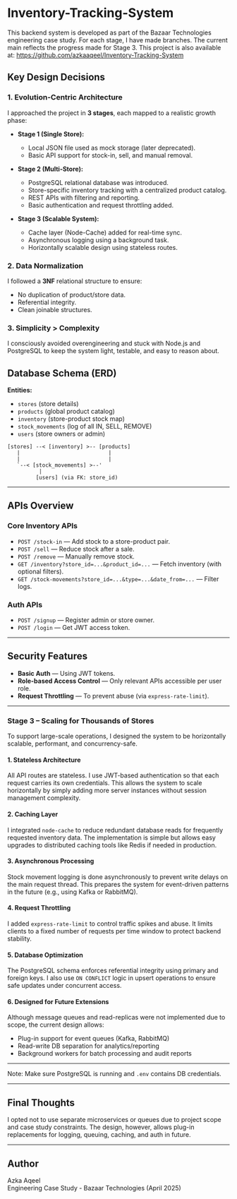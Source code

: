 # Inventory-Tracking-System


This backend system is developed as part of the Bazaar Technologies engineering case study. For each stage, I have made branches. The current main reflects the progress made for Stage 3. This project is also available at: https://github.com/azkaaqeel/Inventory-Tracking-System



## Key Design Decisions

### 1. Evolution-Centric Architecture
I approached the project in **3 stages**, each mapped to a realistic growth phase:

- **Stage 1 (Single Store):**
  - Local JSON file used as mock storage (later deprecated).
  - Basic API support for stock-in, sell, and manual removal.

- **Stage 2 (Multi-Store):**
  - PostgreSQL relational database was introduced.
  - Store-specific inventory tracking with a centralized product catalog.
  - REST APIs with filtering and reporting.
  - Basic authentication and request throttling added.

- **Stage 3 (Scalable System):**
  - Cache layer (Node-Cache) added for real-time sync.
  - Asynchronous logging using a background task.
  - Horizontally scalable design using stateless routes.

### 2. Data Normalization
I followed a **3NF** relational structure to ensure:
- No duplication of product/store data.
- Referential integrity.
- Clean joinable structures.

### 3. Simplicity > Complexity
I consciously avoided overengineering and stuck with Node.js and PostgreSQL to keep the system light, testable, and easy to reason about.

## Database Schema (ERD)

**Entities:**
- `stores` (store details)
- `products` (global product catalog)
- `inventory` (store-product stock map)
- `stock_movements` (log of all IN, SELL, REMOVE)
- `users` (store owners or admin)

```
[stores] --< [inventory] >-- [products]
   |                            |
   |                            |
   `--< [stock_movements] >--'  
          |
         [users] (via FK: store_id)
```

---

## APIs Overview

### Core Inventory APIs
- `POST /stock-in` — Add stock to a store-product pair.
- `POST /sell` — Reduce stock after a sale.
- `POST /remove` — Manually remove stock.
- `GET /inventory?store_id=...&product_id=...` — Fetch inventory (with optional filters).
- `GET /stock-movements?store_id=...&type=...&date_from=...` — Filter logs.

### Auth APIs
- `POST /signup` — Register admin or store owner.
- `POST /login` — Get JWT access token.

---

## Security Features
- **Basic Auth** — Using JWT tokens.
- **Role-based Access Control** — Only relevant APIs accessible per user role.
- **Request Throttling** — To prevent abuse (via `express-rate-limit`).

---


### Stage 3 – Scaling for Thousands of Stores

To support large-scale operations, I designed the system to be horizontally scalable, performant, and concurrency-safe.

#### 1. Stateless Architecture
All API routes are stateless. I use JWT-based authentication so that each request carries its own credentials. This allows the system to scale horizontally by simply adding more server instances without session management complexity.

#### 2. Caching Layer
I integrated `node-cache` to reduce redundant database reads for frequently requested inventory data. The implementation is simple but allows easy upgrades to distributed caching tools like Redis if needed in production.

#### 3. Asynchronous Processing
Stock movement logging is done asynchronously to prevent write delays on the main request thread. This prepares the system for event-driven patterns in the future (e.g., using Kafka or RabbitMQ).

#### 4. Request Throttling
I added `express-rate-limit` to control traffic spikes and abuse. It limits clients to a fixed number of requests per time window to protect backend stability.

#### 5. Database Optimization
The PostgreSQL schema enforces referential integrity using primary and foreign keys. I also use `ON CONFLICT` logic in upsert operations to ensure safe updates under concurrent access.

#### 6. Designed for Future Extensions
Although message queues and read-replicas were not implemented due to scope, the current design allows:
- Plug-in support for event queues (Kafka, RabbitMQ)
- Read-write DB separation for analytics/reporting
- Background workers for batch processing and audit reports

---

Note: Make sure PostgreSQL is running and `.env` contains DB credentials.

---


## Final Thoughts

I opted not to use separate microservices or queues due to project scope and case study constraints. The design, however, allows plug-in replacements for logging, queuing, caching, and auth in future.


---

## Author
Azka Aqeel  
Engineering Case Study - Bazaar Technologies (April 2025)

